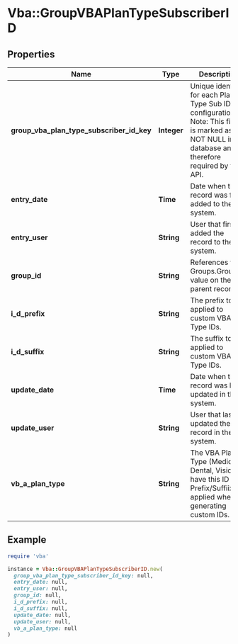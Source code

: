 # Vba::GroupVBAPlanTypeSubscriberID

## Properties

| Name | Type | Description | Notes |
| ---- | ---- | ----------- | ----- |
| **group_vba_plan_type_subscriber_id_key** | **Integer** | Unique identifier for each Plan Type Sub ID configuration. Note: This field is marked as NOT NULL in the database and therefore required by the API. |  |
| **entry_date** | **Time** | Date when the record was first added to the system. | [optional] |
| **entry_user** | **String** | User that first added the record to the system. | [optional] |
| **group_id** | **String** | References the Groups.Group_ID value on the parent record. |  |
| **i_d_prefix** | **String** | The prefix to be applied to custom VBA Plan Type IDs. | [optional] |
| **i_d_suffix** | **String** | The suffix to be applied to custom VBA Plan Type IDs. | [optional] |
| **update_date** | **Time** | Date when the record was last updated in the system. | [optional] |
| **update_user** | **String** | User that last updated the record in the system. | [optional] |
| **vb_a_plan_type** | **String** | The VBA Plan Type (Medical, Dental, Vision) to have this ID Prefix/Suffiix applied when generating custom IDs. | [optional] |

## Example

```ruby
require 'vba'

instance = Vba::GroupVBAPlanTypeSubscriberID.new(
  group_vba_plan_type_subscriber_id_key: null,
  entry_date: null,
  entry_user: null,
  group_id: null,
  i_d_prefix: null,
  i_d_suffix: null,
  update_date: null,
  update_user: null,
  vb_a_plan_type: null
)
```

